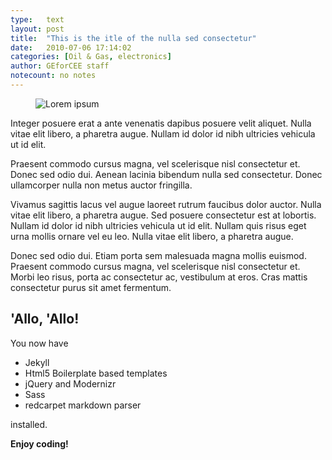 ```yaml
---
type:	text
layout: post
title:  "This is the itle of the nulla sed consectetur"
date:	2010-07-06 17:14:02
categories: [Oil & Gas, electronics]
author:	GEforCEE staff
notecount: no notes
---
```

<figure><img src="http://lorempixel.com/768/480/business" alt="Lorem ipsum"></figure>

Integer posuere erat a ante venenatis dapibus posuere velit aliquet. Nulla vitae elit libero, a pharetra augue. Nullam id dolor id nibh ultricies vehicula ut id elit.

<!--more-->

Praesent commodo cursus magna, vel scelerisque nisl consectetur et. Donec sed odio dui. Aenean lacinia bibendum nulla sed consectetur. Donec ullamcorper nulla non metus auctor fringilla.

Vivamus sagittis lacus vel augue laoreet rutrum faucibus dolor auctor. Nulla vitae elit libero, a pharetra augue. Sed posuere consectetur est at lobortis. Nullam id dolor id nibh ultricies vehicula ut id elit. Nullam quis risus eget urna mollis ornare vel eu leo. Nulla vitae elit libero, a pharetra augue.

Donec sed odio dui. Etiam porta sem malesuada magna mollis euismod. Praesent commodo cursus magna, vel scelerisque nisl consectetur et. Morbi leo risus, porta ac consectetur ac, vestibulum at eros. Cras mattis consectetur purus sit amet fermentum.

## 'Allo, 'Allo!

You now have

- Jekyll
- Html5 Boilerplate based templates
- jQuery and Modernizr
- Sass
- redcarpet markdown parser

installed.

**Enjoy coding!**
